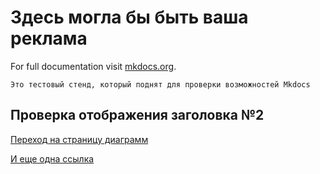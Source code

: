 # Здесь могла бы быть ваша реклама

For full documentation visit [mkdocs.org](https://www.mkdocs.org).


    Это тестовый стенд, который поднят для проверки возможностей Mkdocs



## Проверка отображения заголовка №2
[Переход на страницу диаграмм](Group-1/diagrams)

[И еще одна ссылка](Group-1/diagramm_classes.md#abc)